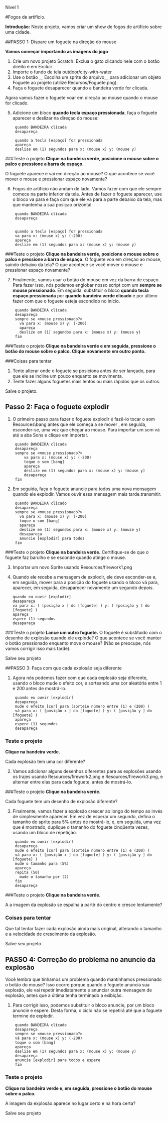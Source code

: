 Nível 1 

#Fogos de artifício.

__Introdução:__
Neste projeto, vamos criar um show de fogos de artifício sobre uma cidade.

##PASSO 1: Dispare um foguete na direção do mouse

__Vamos começar importando as imagens do jogo__

1. Crie um novo projeto Scratch. Exclua o gato clicando nele com o botão direito e em Excluir
2. Importe o fundo de tela outdoor/city-with-water
3. Use o botão __ Escolha um sprite do arquivo__ para adicionar um objeto Foguete
ao projeto (utilize Recursos/Foguete.png).
4. Faça o foguete desaparecer quando a bandeira verde for clicada.

Agora vamos fazer o foguete voar em direção ao mouse quando o mouse for clicado.

5. Adicione um bloco __quando tecla espaço pressionada__, faça o foguete aparecer e deslizar na direçao do mouse:
	

	    quando BANDEIRA clicada
	    desapareça

	    quando a tecla [espaço] for pressionada
	    apareça
	    deslize em (1) segundos para x: (mouse x) y: (mouse y) 

###Teste o projeto
__Clique na bandeira verde, posicione o mouse sobre o palco e pressione a barra de espaço.__

O foguete aparece e vai em direção ao mouse?
O que acontece se você mover o mouse e pressionar espaço novamente?

6. Fogos de artifício não andam de lado. Vamos fazer com que ele sempre comece na parte inferior da tela. Antes de fazer o foguete aparecer, use o bloco va para e faça com que ele va para a parte debaixo da tela, mas que mantenha a sua posiçao orizontal.



	    quando BANDEIRA clicada
	    desapareça


	    quando a tecla [espaço] for pressionada
	    va para x: (mouse x) y: (-200)
	    apareça
	    deslize em (1) segundos para x: (mouse x) y: (mouse y)


###Teste o projeto
__Clique na bandeira verde, posicione o mouse sobre o palco e pressione a barra de espaço.__ 
O foguete voa em direçao ao mouse, saindo debaixo da tela? O que acontece se você mover o mouse e pressionar espaço novamente?

7. Finalmente, vamos usar o botão do mouse em vez da barra de espaço. Para fazer isso, nós podemos englobar nosso script com um __sempre se mouse pressionado__.
Em seguida, substituir o bloco __quando tecla espaço pressionada__ por __quando bandeira verde clicado__ e por último fazer com que o foguete esteja escondido no início.




	    quando BANDEIRA clicada
	    desapareça 
	    sempre se <mouse pressionado?>
	      va para x: (mouse x) y: (-200)
	      apareça
	      deslize em (1) segundos para x: (mouse x) y: (mouse y) 
	    fim

###Teste o projeto
__Clique na bandeira verde e em seguida, pressione o botão do mouse sobre o palco. Clique novamente em outro ponto.__ 

###Coisas para tentar
1. Tente alterar onde o foguete se posiciona antes de ser lançado, para que ele se incline um pouco enquanto se movimenta.
2. Tente fazer alguns foguetes mais lentos ou mais rápidos que os outros.

Salve o projeto.

## Passo 2: Faça o foguete explodir

1. O primeiro passo para fazer o foguete explodir é fazê-lo tocar o som Resources\bang antes que ele começa a se mover , em seguida, esconder-se, uma vez que chegar ao mouse. Para importar um som vá até a aba Sons e clique em importar.

		quando BANDEIRA clicada
		desapareça
		sempre se <mouse pressionado?>
		    va para x: (mouse x) y: (-200)
		    toque o som [bang]
		    apareça
		    deslize em (1) segundos para x: (mouse x) y: (mouse y)
		    desapareça
		fim

2. Em seguida, faça o foguete anuncie para todos uma nova mensagem quando ele explodir. Vamos ouvir essa mensagem mais tarde.transmitir.



	    quando BANDEIRA clicado
	    desapareça
	    sempre se <mouse pressionado?>
	      va para x: (mouse x) y: (-200)
	      toque o som [bang]
	      apareça
	      deslize em (1) segundos para x: (mouse x) y: (mouse y)
	      desapareça
	      anuncie [explodir] para todos
	    fim

###Teste o projeto
__Clique na bandeira verde.__ 
Certifique-se de que o foguete faz barulho e se esconde quando atinge o mouse.

3. Importar um novo Sprite usando Resources/firework1.png
04. Quando ele recebe a mensagem de explodir, ele deve esconder-se e, em seguida, mover para a posição do foguete usando o bloco vá para, aparecer, em seguida, desaparecer novamente um segundo depois.



	    quando eu ouvir [explodir]
	    desapareça
	    va para x: ( [posição x ] do [foguete] ) y: ( [posição y ] do [foguete] )
	    apareça
	    espere (1) segundos
	    desapareça

###Teste o projeto
__Lance um outro foguete.__ 
O foguete é substituído com o desenho de explosão quando ele explode?
O que acontece se você manter o botão pressionado enquanto move o mouse? (Não se preocupe, nós vamos corrigir isso mais tarde).

Salve seu projeto

##PASSO 3: Faça com que cada explosão seja diferente

1. Agora nós podemos fazer com que cada explosão seja diferente, usando o bloco mude o efeito cor, e sorteando uma cor aleatória entre 1 e 200 antes de mostrá-lo.

	    quando eu ouvir [explodir]
	    desapareça 
	    mude o efeito [cor] para (sorteie número entre (1) e (200) ) 
	    vá para x: ( [posição x ] do [foguete] ) y: ( [posição y ] do [foguete] ) 
	    apareça 
	    espere (1) segundos 
	    desapareça


### Teste o projeto
__Clique na bandeira verde.__ 

Cada explosão tem uma cor diferente?

2. Vamos adicionar alguns desenhos diferentes para as explosões usando os trajes usando Resources/firework2.png e Resources/firework3.png, e alternar entre elas para cada foguete, antes de mostrá-lo.

###Teste o projeto
__Clique na bandeira verde.__ 

Cada foguete tem um desenho de explosão diferente?

3. Finalmente, vamos fazer a explosão crescer ao longo do tempo ao invés de simplesmente aparecer. Em vez de esperar um segundo, defina o tamanho do sprite para 5% antes de mostrá-lo, e, em seguida, uma vez que é mostrado, duplique o tamanho do foguete cinqüenta vezes, usando um bloco de repetição.


	    quando eu ouvir [explodir]
	    desapareça 
	    mude o efeito [cor] para (sorteie número entre (1) e (200) ) 
	    vá para x: ( [posição x ] do [foguete] ) y: ( [posição y ] do [foguete] ) 
	    mude o tamanho para (5%) 
	    apareça 
	    repita (50) 
	      mude o tamanho por (2) 
	    fim 
	    desapareça

###Teste o projeto
__Clique na bandeira verde.__ 

A a imagem da explosão se espalha a partir do centro e cresce lentamente?

### Coisas para tentar
Que tal tentar fazer cada explosão ainda mais original, alterando o tamanho e a velocidade de crescimento da explosão.

Salve seu projeto

## PASSO 4: Correção do problema no anuncio da explosão 
Você lembra que tínhamos um problema quando mantínhamos pressionado o botão do mouse?
Isso ocorre porque quando o foguete anuncia sua explosão, ele vai repetir imediatamente e anunciar outra mensagem de explosão, antes que a última tenha terminado a exibição.


1. Para corrigir isso, podemos substituir o bloco anuncie, por um bloco anuncie e espere. Desta forma, o ciclo não se repetirá até que a foguete termine de explodir.




	    quando BANDEIRA clicado 
	    desapareça 
	    sempre se <mouse pressionado?> 
	    vá para x: (mouse x) y: (-200) 
	    toque o som [bang] 
		apareça 
		deslize em (1) segundos para x: (mouse x) y: (mouse y) 
		desapareça 
		anuncie [explodir] para todos e espere 
	    fim


### Teste o projeto
__Clique na bandeira verde e, em seguida, pressione o botão do mouse sobre o palco.__ 

A imagem da explosão aparece no lugar certo e na hora certa?

Salve seu projeto
